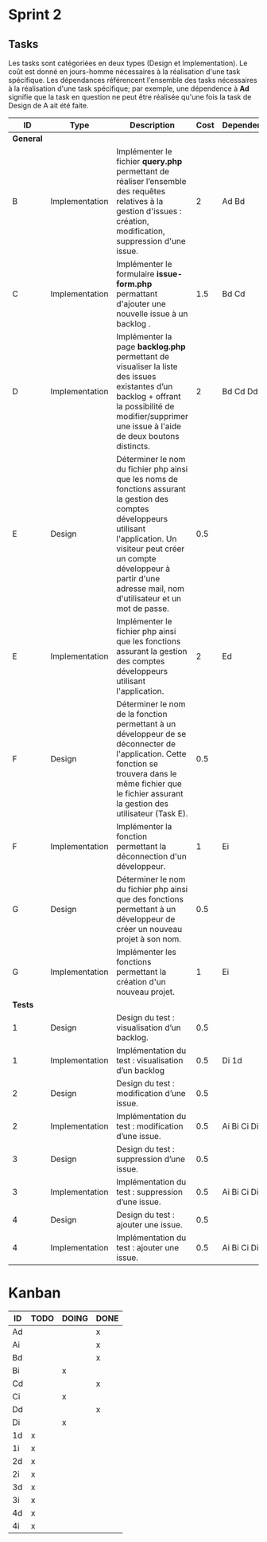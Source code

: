 # Sprint 2

## Tasks

Les tasks sont catégoriées en deux types (Design et Implementation). Le coût est donné en jours-homme nécessaires à la réalisation d'une task spécifique. Les dépendances référencent l'ensemble des tasks nécessaires à la réalisation d'une task spécifique; par exemple, une dépendence à **Ad** signifie que la task en question ne peut être réalisée qu'une fois la task de Design de A ait été faite.

| ID | Type | Description | Cost | Dependence | Issue |
|----|------|-------------|------|------------|-------|
| **General** |           |      |            |       |
|  B | Implementation | Implémenter le fichier **query.php** permettant de réaliser l’ensemble des requêtes relatives à la gestion d'issues : création, modification, suppression d'une issue.| 2 | Ad Bd | |
|  C | Implementation | Implémenter le formulaire **issue-form.php** permattant d'ajouter une nouvelle issue à un backlog . | 1.5 | Bd Cd | |
|  D | Implementation | Implémenter la page **backlog.php** permettant de visualiser la liste des issues existantes d’un backlog + offrant la possibilité de modifier/supprimer une issue à l'aide de deux boutons distincts. | 2 | Bd Cd Dd | |
|  E | Design | Déterminer le nom du fichier php ainsi que les noms de fonctions assurant la gestion des comptes développeurs utilisant l'application. Un visiteur peut créer un compte développeur à partir d'une adresse mail, nom d'utilisateur et un mot de passe. | 0.5 | | 1 |
|  E | Implementation | Implémenter le fichier php ainsi que les fonctions assurant la gestion des comptes développeurs utilisant l'application. | 2 | Ed | 1 |
|  F | Design | Déterminer le nom de la fonction permettant à un développeur de se déconnecter de l'application. Cette fonction se trouvera dans le même fichier que le fichier assurant la gestion des utilisateur (Task E). | 0.5 |  | 2 |
|  F | Implementation | Implémenter la fonction permettant la déconnection d'un développeur. | 1 | Ei | 2 |
|  G | Design | Déterminer le nom du fichier php ainsi que des fonctions permettant à un développeur de créer un nouveau projet à son nom. | 0.5 | | 4 |
|  G | Implementation | Implémenter les fonctions permettant la création d'un nouveau projet. | 1 | Ei | 4 |
| **Tests** |             |      |            |       |
| 1 | Design | Design du test : visualisation d’un backlog. | 0.5 | | 8 |
| 1 | Implementation | Implémentation du test : visualisation d’un backlog | 0.5 | Di 1d | 8 |
| 2 | Design | Design du test : modification d’une issue. | 0.5 | | 10 |
| 2 | Implementation | Implémentation du test : modification d’une issue. | 0.5 | Ai Bi Ci Di 2d | 10 |
| 3 | Design | Design du test : suppression d’une issue. | 0.5 | | 10 |
| 3 | Implementation | Implémentation du test : suppression d’une issue. | 0.5 | Ai Bi Ci Di 3d | 10 |
| 4 | Design | Design du test : ajouter une issue. | 0.5 | | 9 |
| 4 | Implementation | Implémentation du test : ajouter une issue. | 0.5 | Ai Bi Ci Di 4d | 9 |

# Kanban

| ID | TODO | DOING | DONE |
|----|------|-------|------|
| Ad |      |       |    x |
| Ai |      |       |    x |
| Bd |      |       |    x |
| Bi |      |     x |      |
| Cd |      |       |    x |
| Ci |      |     x |      |
| Dd |      |       |    x |
| Di |      |     x |      |
| 1d |    x |       |      |
| 1i |    x |       |      |
| 2d |    x |       |      |
| 2i |    x |       |      |
| 3d |    x |       |      |
| 3i |    x |       |      |
| 4d |    x |       |      |
| 4i |    x |       |      |
